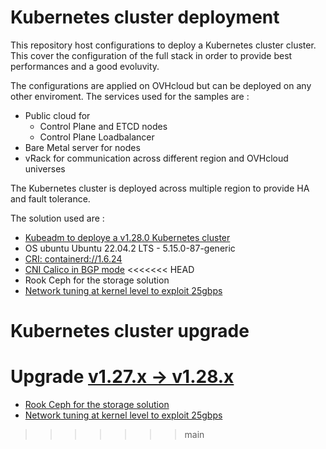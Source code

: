 # Kubernetes cluster deployment

This repository host configurations to deploy a Kubernetes cluster cluster. This cover the configuration of the full stack in order to provide best performances and a good evoluvity.

The configurations are applied on OVHcloud but can be deployed on any other enviroment. The services used for the samples are :
- Public cloud for
    - Control Plane and ETCD nodes
    - Control Plane Loadbalancer
- Bare Metal server for nodes
- vRack for communication across different region and OVHcloud universes

The Kubernetes cluster is deployed across multiple region to provide HA and fault tolerance.

The solution used are :
- [Kubeadm to deploye a v1.28.0 Kubernetes cluster](./kubeadm.md)
- OS ubuntu Ubuntu 22.04.2 LTS - 5.15.0-87-generic
- [CRI: containerd://1.6.24](./kubeadm.md)
- [CNI Calico in BGP mode](./calico.md)
<<<<<<< HEAD
- Rook Ceph for the storage solution
- [Network tuning at kernel level to exploit 25gbps](./sd-cross-regions-vrack.md)

# Kubernetes cluster upgrade

Upgrade [v1.27.x -> v1.28.x](./upgrade.md)
=======
- [Rook Ceph for the storage solution](./rook-ceph/rook-ceph.md)
- [Network tuning at kernel level to exploit 25gbps](./sd-cross-regions-vrack.md)
>>>>>>> main
